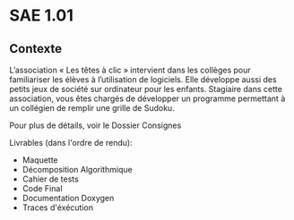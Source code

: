 # SAE 1.01

## Contexte
L’association « Les têtes à clic » intervient dans les collèges pour familiariser les élèves
à l’utilisation de logiciels. Elle développe aussi des petits jeux de société sur ordinateur
pour les enfants. Stagiaire dans cette association, vous êtes chargés de développer un
programme permettant à un collégien de remplir une grille de Sudoku.

Pour plus de détails, voir le Dossier Consignes

Livrables (dans l'ordre de rendu):

- Maquette
- Décomposition Algorithmique
- Cahier de tests
- Code Final
- Documentation Doxygen
- Traces d'éxécution

